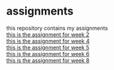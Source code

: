 # assignments
this repository contains my assignments<br>
[this is the assignment for week 2](https://github.com/Maxthissen/assignments/blob/master/Assignment_week_2.ipynb)<br>
[this is the assignment for week 4](https://github.com/Maxthissen/assignments/blob/master/Assignment_week_4.ipynb)<br>
[this is the assignment for week 5](https://github.com/Maxthissen/assignments/blob/master/Assignment_week_5.ipynb)<br>
[this is the assignment for week 6](https://github.com/Maxthissen/assignments/blob/master/assignment4.ipynb)<br>
[this is the assignment for week 8](https://github.com/Maxthissen/assignments/blob/master/assignment5.ipynb)
